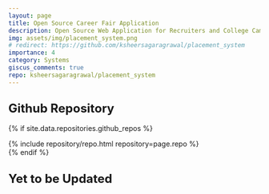 ```yaml
---
layout: page
title: Open Source Career Fair Application
description: Open Source Web Application for Recruiters and College Campuses
img: assets/img/placement_system.png
# redirect: https://github.com/ksheersagaragrawal/placement_system
importance: 4
category: Systems
giscus_comments: true
repo: ksheersagaragrawal/placement_system
---
```


## <span style="font-size: 24px;font-weight: bold;">Github Repository</span>

{% if site.data.repositories.github_repos %}
<div class="repositories d-flex flex-wrap flex-md-row flex-column justify-content-between align-items-center">
    {% include repository/repo.html repository=page.repo %}
</div>
{% endif %}

## <span style="font-size: 24px;font-weight: bold;">Yet to be Updated</span>

